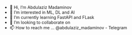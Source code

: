- 👋 Hi, I’m Abdulaziz Madaminov
- 👀 I’m interested in ML, DL and AI
- 🌱 I’m currently learning FastAPI and FLask
- 💞️ I’m looking to collaborate on 
- 📫 How to reach me ... @abdulaziz_madaminov - Telegram

<!---
madaminovabdulaziz/madaminovabdulaziz is a ✨ special ✨ repository because its `README.md` (this file) appears on your GitHub profile.
You can click the Preview link to take a look at your changes.
--->
